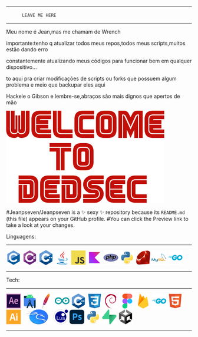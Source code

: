 ____________________________________

          LEAVE ME HERE
____________________________________
Meu nome é Jean,mas me chamam de Wrench

importante:tenho q atualizar todos meus repos,todos meus scripts,muitos estão dando erro


constantemente atualizando meus códigos para funcionar bem em qualquer dispositivo...

to aqui pra criar modificações de scripts ou forks que possuem algum problema e meio que backupar eles aqui

Hackeie o Gibson e lembre-se,abraços são mais dignos que apertos de mão

![DEDSEC+FSOCIETY=FSEC](wtd.png)


#Jeanpseven/Jeanpseven is a ✨ sexy ✨ repository because its `README.md` (this file) appears on your GitHub profile.
#You can click the Preview link to take a look at your changes.

Linguagens:
____________________________________
<div><p align="left" height="80px">
  <img src="https://raw.githubusercontent.com/Jeanpseven/Jeanpseven/main/linguagens/c-original.svg" width="40"/>
  <img src="https://raw.githubusercontent.com/Jeanpseven/Jeanpseven/main/linguagens/csharp-original.svg" width="40"/>
  <img src="https://raw.githubusercontent.com/Jeanpseven/Jeanpseven/main/linguagens/cplusplus-original.svg" width="40"/>      
  <img src="https://raw.githubusercontent.com/Jeanpseven/Jeanpseven/main/linguagens/java-original.svg" width="40"/>
  <img src="https://raw.githubusercontent.com/Jeanpseven/Jeanpseven/main/linguagens/javascript-original.svg" width="40"/>
  <img src="https://raw.githubusercontent.com/Jeanpseven/Jeanpseven/main/linguagens/kotlin-original.svg" width="40"/>
  <img src="https://raw.githubusercontent.com/Jeanpseven/Jeanpseven/main/linguagens/php-original.svg" width="40"/>
  <img src="https://raw.githubusercontent.com/Jeanpseven/Jeanpseven/main/linguagens/python-original%20(1).svg" width="40"/>
  <img src="https://raw.githubusercontent.com/Jeanpseven/Jeanpseven/main/linguagens/ruby-original.svg" width="40"/> 
  <img src="https://raw.githubusercontent.com/Jeanpseven/Jeanpseven/main/linguagens/mysql-original.svg" width="40"/>
  <img src="https://raw.githubusercontent.com/Jeanpseven/Jeanpseven/main/linguagens/go-original.svg" width="40"/>
</p></div>

____________________________________
Tech:
____________________________________

<p align="left">
  <img src="https://raw.githubusercontent.com/Jeanpseven/Jeanpseven/main/tech/aftereffects-original.svg" width="40"/>
  <img src="https://raw.githubusercontent.com/Jeanpseven/Jeanpseven/main/tech/androidstudio-original.svg" width="40"/>
  <img src="https://raw.githubusercontent.com/Jeanpseven/Jeanpseven/main/tech/apache-original.svg" width="40"/>
  <img src="https://raw.githubusercontent.com/Jeanpseven/Jeanpseven/main/tech/arduino-original.svg" width="40"/>
  <img src="https://raw.githubusercontent.com/Jeanpseven/Jeanpseven/main/tech/cplusplus-original.svg" width="40"/>
  <img src="https://raw.githubusercontent.com/Jeanpseven/Jeanpseven/main/tech/css3-original.svg" width="40"/>
  <img src="https://raw.githubusercontent.com/Jeanpseven/Jeanpseven/main/tech/debian-original.svg" width="40"/>
  <img src="https://raw.githubusercontent.com/Jeanpseven/Jeanpseven/main/tech/figma-original.svg" width="40"/>
  <img src="https://raw.githubusercontent.com/Jeanpseven/Jeanpseven/main/tech/firebase-original.svg" width="40"/>
  <img src="https://raw.githubusercontent.com/Jeanpseven/Jeanpseven/main/tech/go-original.svg" width="40"/>
  <img src="https://raw.githubusercontent.com/Jeanpseven/Jeanpseven/main/tech/html5-original.svg" width="40"/>
  <img src="https://raw.githubusercontent.com/Jeanpseven/Jeanpseven/main/tech/illustrator-plain.svg" width="40"/>
  <img src="https://raw.githubusercontent.com/Jeanpseven/Jeanpseven/main/tech/kali-1.svg" width="80" height="40"/>
  <img src="https://raw.githubusercontent.com/Jeanpseven/Jeanpseven/main/tech/lua-original.svg" width="40"/>
  <img src="https://raw.githubusercontent.com/Jeanpseven/Jeanpseven/main/tech/photoshop-original.svg" width="40"/>
  <img src="https://raw.githubusercontent.com/Jeanpseven/Jeanpseven/main/tech/python-original.svg" width="40"/>
  <img src="https://raw.githubusercontent.com/Jeanpseven/Jeanpseven/main/tech/supabase-original.svg" width="40"/>
  <img src="https://raw.githubusercontent.com/Jeanpseven/Jeanpseven/main/tech/unity-original.svg" width="40"/>
</p>

____________________________________


